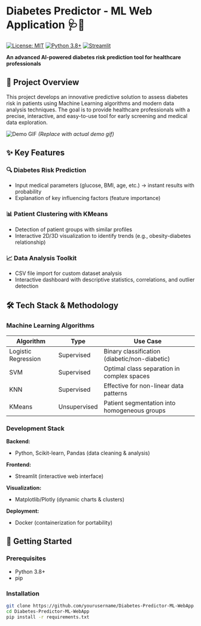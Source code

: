 # Diabetes Predictor - ML Web Application 🩺🤖

[![License: MIT](https://img.shields.io/badge/License-MIT-yellow.svg)](https://opensource.org/licenses/MIT)
[![Python 3.8+](https://img.shields.io/badge/Python-3.8+-blue.svg)](https://www.python.org/downloads/)
[![Streamlit](https://img.shields.io/badge/Web_Framework-Streamlit-FF4B4B.svg)](https://streamlit.io/)

**An advanced AI-powered diabetes risk prediction tool for healthcare professionals**

## 📌 Project Overview
This project develops an innovative predictive solution to assess diabetes risk in patients using Machine Learning algorithms and modern data analysis techniques. The goal is to provide healthcare professionals with a precise, interactive, and easy-to-use tool for early screening and medical data exploration.

![Demo GIF](https://via.placeholder.com/800x400?text=Diabetes+Predictor+Demo) *(Replace with actual demo gif)*

## ✨ Key Features
### 🔍 Diabetes Risk Prediction
- Input medical parameters (glucose, BMI, age, etc.) → instant results with probability
- Explanation of key influencing factors (feature importance)

### 📊 Patient Clustering with KMeans
- Detection of patient groups with similar profiles
- Interactive 2D/3D visualization to identify trends (e.g., obesity-diabetes relationship)

### 📈 Data Analysis Toolkit
- CSV file import for custom dataset analysis
- Interactive dashboard with descriptive statistics, correlations, and outlier detection

## 🛠️ Tech Stack & Methodology
### Machine Learning Algorithms
| Algorithm | Type | Use Case |
|-----------|------|----------|
| Logistic Regression | Supervised | Binary classification (diabetic/non-diabetic) |
| SVM | Supervised | Optimal class separation in complex spaces |
| KNN | Supervised | Effective for non-linear data patterns |
| KMeans | Unsupervised | Patient segmentation into homogeneous groups |

### Development Stack
**Backend:**
- Python, Scikit-learn, Pandas (data cleaning & analysis)

**Frontend:**
- Streamlit (interactive web interface)

**Visualization:**
- Matplotlib/Plotly (dynamic charts & clusters)

**Deployment:**
- Docker (containerization for portability)

## 🚀 Getting Started
### Prerequisites
- Python 3.8+
- pip

### Installation
```bash
git clone https://github.com/yourusername/Diabetes-Predictor-ML-WebApp.git
cd Diabetes-Predictor-ML-WebApp
pip install -r requirements.txt

